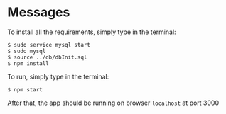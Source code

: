 # Messages

To install all the requirements, simply type in the terminal:

    $ sudo service mysql start
    $ sudo mysql
    $ source ../db/dbInit.sql
    $ npm install

To run, simply type in the terminal:

    $ npm start

After that, the app should be running on browser `localhost` at port 3000
